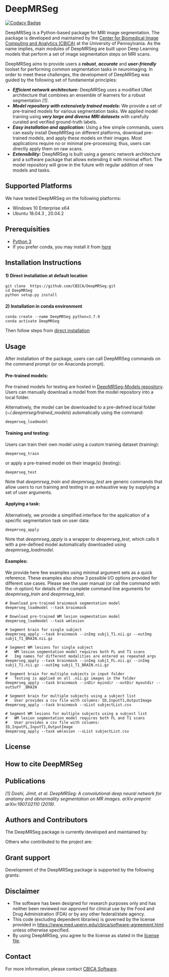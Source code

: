 # DeepMRSeg

[![Codacy Badge](https://api.codacy.com/project/badge/Grade/abb2c20d73ed464180494bf2fed3f0eb)](https://app.codacy.com/gh/CBICA/DeepMRSeg?utm_source=github.com&utm_medium=referral&utm_content=CBICA/DeepMRSeg&utm_campaign=Badge_Grade_Settings)

DeepMRSeg is a Python-based package for MRI image segmentation. The package is developed and maintained by the [Center for Biomedical Image Computing and Analytics (CBICA)](https://www.cbica.upenn.edu/) at the University of Pennsylvania. As the name implies, main modules of DeepMRSeg are built upon Deep Learning models that perform a set of image segmentation steps on MRI scans.

DeepMRSeg aims to provide users a ***robust***, ***accurate*** and ***user-friendly*** toolset for performing common segmentation tasks in neuroimaging. In order to meet these challenges, the development of DeepMRSeg was guided by the following set of fundamental principles:

* ***Efficient network architecture:*** DeepMRSeg uses a modified UNet architecture that combines an ensemble of learners for a robust segmentation  _[1]_.
* ***Model repository with extensively trained models:*** We provide a set of pre-trained models for various segmentation tasks. We applied model training using ***_very large and diverse MRI datasets_*** with carefully curated and verified ground-truth labels.
* ***Easy installation and application:*** Using a few simple commands, users can easily install DeepMRSeg on different platforms, download pre-trained models, and apply these models on their images. Most applications require no or minimal pre-processing; thus, users can directly apply them on raw scans.
* ***Extensibility:*** DeepMRSeg is built using a generic network architecture and a software package that allows extending it with minimal effort. The model repository will grow in the future with regular addition of new models and tasks.

## Supported Platforms
We have tested DeepMRSeg on the following platforms: 
-   Windows 10 Enterprise x64
-   Ubuntu 18.04.3 , 20.04.2

## Prerequisities
-   [Python 3](https://www.python.org/downloads/)
-   If you prefer conda, you may install it from [here](https://www.anaconda.com/products/individual)

## Installation Instructions

#### 1) Direct installation at default location 
```
git clone  https://github.com/CBICA/DeepMRSeg.git
cd DeepMRSeg
python setup.py install
```

#### 2) Installation in conda environment
```
conda create --name DeepMRSeg python=3.7.9
conda activate DeepMRSeg
```
Then follow steps from [direct installation](#direct-installation-at-default-location)

## Usage

After installation of the package, users can call DeepMRSeg commands on the command prompt (or on Anaconda prompt).

#### Pre-trained models:

Pre-trained models for testing are hosted in [DeepMRSeg-Models repository](https://github.com/CBICA/DeepMRSeg-Models). Users can manually download a model from the model repository into a local folder.

Alternatively, the model can be downloaded to a pre-defined local folder (_~/.deepmrseg/trained_models_) automatically using the command:

```
deepmrseg_loadmodel
```

#### Training and testing:

Users can train their own model using a custom training dataset (training):

```
deepmrseg_train
```

or apply a pre-trained model on their image(s) (testing):

```
deepmrseg_test 
```

Note that _deepmrseg_train_ and _deepmrseg_test_ are generic commands that allow users to run training and testing in an exhaustive way by supplying a set of user arguments.

#### Applying a task:

Alternatively, we provide a simplified interface for the application of a specific segmentation task on user data:

```
deepmrseg_apply
```

Note that _deepmrseg_apply_ is a wrapper to _deepmrseg_test_, which calls it with a pre-defined model automatically downloaded using _deepmrseg_loadmodel_.

#### Examples:

We provide here few examples using minimal argument sets as a quick reference. These examples also show 3 possible I/O options provided for different use cases. 
Please see the user manual (or call the command with the _-h_ option) for details of the complete command line arguments for _deepmrseg_train_ and _deepmrseg_test_.

```
# Download pre-trained brainmask segmentation model
deepmrseg_loadmodel --task brainmask

# Download pre-trained WM lesion segmentation model
deepmrseg_loadmodel --task wmlesion

# Segment brain for single subject
deepmrseg_apply --task brainmask --inImg subj1_T1.nii.gz --outImg subj1_T1_BRAIN.nii.gz     

# Segment WM lesions for single subject 
#   WM lesion segmentation model requires both FL and T1 scans 
#   Img names for different modalities are entered as repeated args
deepmrseg_apply --task brainmask --inImg subj1_FL.nii.gz --inImg subj1_T1.nii.gz --outImg subj1_T1_BRAIN.nii.gz     

# Segment brain for multiple subjects in input folder 
#   Testing is applied on all .nii.gz images in the folder
deepmrseg_apply --task brainmask --inDir myindir --outDir myoutdir --outSuff _BRAIN

# Segment brain for multiple subjects using a subject list
#   User provides a csv file with columns: ID,InputT1,OutputImage
deepmrseg_apply --task brainmask --sList subjectList.csv

# Segment WM lesions for multiple subjects using a subject list
#   WM lesion segmentation model requires both FL and T1 scans 
#   User provides a csv file with columns: ID,InputFL,InputT1,OutputImage
deepmrseg_apply --task wmlesion --sList subjectList.csv
```



## License

## How to cite DeepMRSeg

## Publications

_[1] Doshi, Jimit, et al. DeepMRSeg: A convolutional deep neural network for anatomy and abnormality segmentation on MR images. arXiv preprint arXiv:1907.02110 (2019)_.

## Authors and Contributors

The DeepMRSeg package is currently developed and maintained by:

Others who contributed to the project are:

## Grant support

Development of the DeepMRSeg package is supported by the following grants:

## Disclaimer
-   The software has been designed for research purposes only and has neither been reviewed nor approved for clinical use by the Food and Drug Administration (FDA) or by any other federal/state agency.
-   This code (excluding dependent libraries) is governed by the license provided in https://www.med.upenn.edu/cbica/software-agreement.html unless otherwise specified.
-   By using DeepMRSeg, you agree to the license as stated in the [license file](https://github.com/CBICA/DeepMRSeg/blob/main/LICENSE).

## Contact
For more information, please contact <a href="mailto:software@cbica.upenn.edu">CBICA Software</a>.

